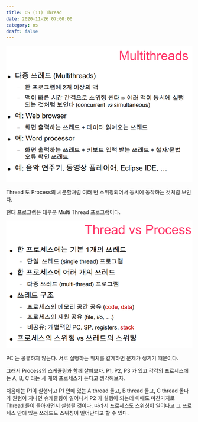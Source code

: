 ```yaml
---
title: OS (11) Thread
date: 2020-11-26 07:00:00
category: os
draft: false
---
```


![](./images/2020-11-26-thread-1.png)

Thread 도 Process의 시분할처럼 여러 번 스위칭되어서 동시에 동작하는 것처럼 보인다.

현대 프로그램은 대부분 Multi Thread 프로그램이다.

![](./images/2020-11-26-thread-2.png)

PC 는 공유하지 않는다. 서로 실행하는 위치를 같게하면 문제가 생기기 때문이다.

그래서 Process의 스케쥴링과 함께 살펴보자. P1, P2, P3 가 있고 각각의 프로세스에는 A, B, C 라는 세 개의 프로세스가 돈다고 생각해보자.

처음에는 P1이 실행되고 P1 안에 있는 A thread 돌고, B thread 돌고, C thread 돌다가 퀀텀이 지나면 슈케줄링이 일어나서 P2 가 실행이 되는데 이때도 마찬가지로 Thread 들이 돌아가면서 실행될 것이다. 따라서 프로세스도 스위칭이 일어나고 그 프로세스 안에 있는 쓰레드도 스위칭이 일어난다고 할 수 있다.
